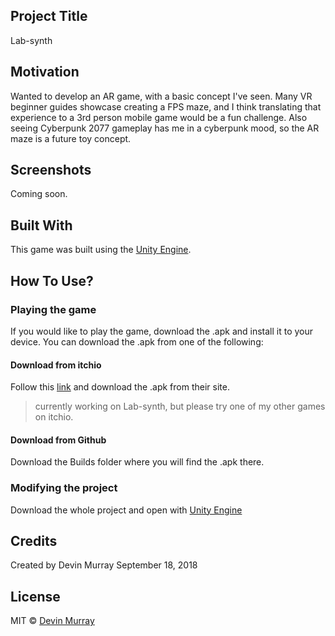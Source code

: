 ## Project Title

Lab-synth

## Motivation

Wanted to develop an AR game, with a basic concept I've seen. Many VR beginner guides showcase creating a FPS maze, and I think translating that experience to a 3rd person mobile game would be a fun challenge. Also seeing Cyberpunk 2077 gameplay has me in a cyberpunk mood, so the AR maze is a future toy concept.

## Screenshots

Coming soon.

## Built With

This game was built using the [Unity Engine](https://unity3d.com/).

## How To Use?

### Playing the game

If you would like to play the game, download the .apk and install it to your device. You can download the .apk from one of the following:

#### Download from itchio

Follow this [link](https://devinjamesmurray.itch.io/) and download the .apk from their site. 

> currently working on Lab-synth, but please try one of my other games on itchio.

#### Download from Github

Download the Builds folder where you will find the .apk there.

### Modifying the project

Download the whole project and open with [Unity Engine](https://unity3d.com/)

## Credits

Created by Devin Murray
September 18, 2018

## License

MIT © [Devin Murray](https://www.devinjamesmurray.com/)